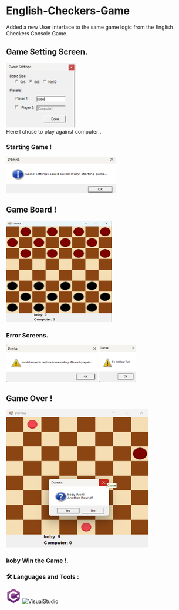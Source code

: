 # English-Checkers-Game
Added a new User Interface to the same game logic from the English Checkers Console Game.

<div>
   <h2> Game Setting Screen.</h2>   
<img 
    src="https://github.com/yaakov-koby-israeli/English-Checkers-Game/blob/main/img/Screenshot%202025-02-19%20122210.png" 
    alt="Image Description"
    width="188" 
    height="175"
    title="Game Setting"
/>
   <br> Here I chose to play against computer .<br>
      <h3> Starting Game !</h3>   
<img 
    src="https://github.com/yaakov-koby-israeli/English-Checkers-Game/blob/main/img/Screenshot%202025-02-19%20122224.png" 
    alt="Image Description"
    width="300" 
    height="100"
    title="Game Starting"
/>   
<div/>

<div>
   <h2> Game Board !</h2>   
<img 
    src="https://github.com/yaakov-koby-israeli/English-Checkers-Game/blob/main/img/Screenshot%202025-02-19%20122240.png" 
    alt="Image Description"
    width="288" 
    height="275"
    title="Game Board"
/>
   <h3>Error Screens.</h3>   
<img 
    src="https://github.com/yaakov-koby-israeli/English-Checkers-Game/blob/main/img/Screenshot%202025-02-19%20122258.png" 
    alt="Image Description"
    width="250" 
    height="100"
    title="Invalid Move Error Screen"   
/>   
<img 
    src="https://github.com/yaakov-koby-israeli/English-Checkers-Game/blob/main/img/Screenshot%202025-02-19%20122307.png" 
    alt="Image Description"
    width="100" 
    height="100"
    title="Not You'r Turn Error Screen"   
/>   
<div/>
 
<div>
   <h2> Game Over !</h2>   
<img 
    src="https://github.com/yaakov-koby-israeli/English-Checkers-Game/blob/main/img/Screenshot%202025-02-19%20122600.png" 
    alt="Image Description"
    width="388" 
    height="375"
    title="Game Board"
/>
   <h3>koby Win the Game !.</h3>    
<div/>

### :hammer_and_wrench: Languages and Tools :
<div>
  <img 
    src="https://raw.githubusercontent.com/devicons/devicon/master/icons/csharp/csharp-original.svg" 
    alt="csharp" 
    width="40" 
    height="40" 
    title="C#" 
  />    
  <img 
    src="https://upload.wikimedia.org/wikipedia/commons/2/2c/Visual_Studio_Icon_2022.svg" 
    alt="VisualStudio" 
    width="40" 
    height="40" 
    title="Visual Studio 2022" 
  />    
<div/> 
